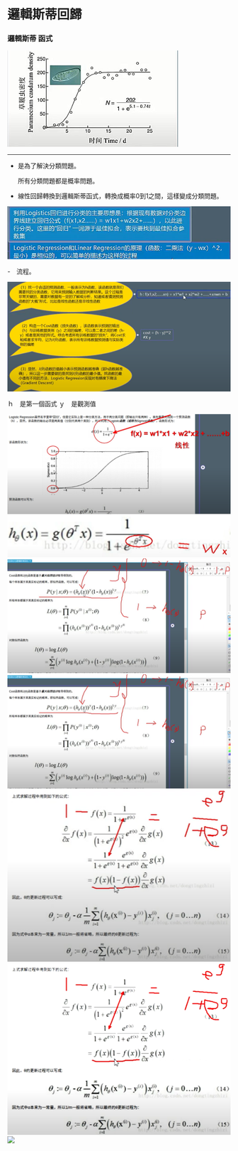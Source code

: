 # 邏輯斯蒂回歸

### 邏輯斯蒂 函式
<img src="邏輯思蒂函數.jpg" />
 

--------------------------------

- 是為了解決分類問題。
  
  所有分類問題都是概率問題。
  
- 線性回歸轉換到邏輯斯蒂函式，轉換成概率0到1之間，這樣變成分類問題。


<img src="Logistic解釋.jpg" />


-　流程。

<img src="logtis流程.png" />

ｈ　是第一個函式
ｙ　是觀測值


<img src="logtis_2.png" />

<img src="logtis_3.png" />

<img src="logtis_4.png" />

<img src="logtis_5.png" />

<img src="logtis_6.png" />

<img src="logtis_7.png" />

<img src="ogtis流程.png" />
